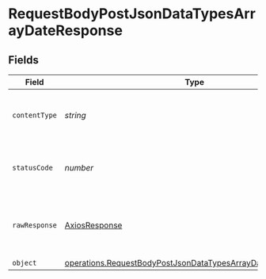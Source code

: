 # RequestBodyPostJsonDataTypesArrayDateResponse


## Fields

| Field                                                                                                                                               | Type                                                                                                                                                | Required                                                                                                                                            | Description                                                                                                                                         |
| --------------------------------------------------------------------------------------------------------------------------------------------------- | --------------------------------------------------------------------------------------------------------------------------------------------------- | --------------------------------------------------------------------------------------------------------------------------------------------------- | --------------------------------------------------------------------------------------------------------------------------------------------------- |
| `contentType`                                                                                                                                       | *string*                                                                                                                                            | :heavy_check_mark:                                                                                                                                  | HTTP response content type for this operation                                                                                                       |
| `statusCode`                                                                                                                                        | *number*                                                                                                                                            | :heavy_check_mark:                                                                                                                                  | HTTP response status code for this operation                                                                                                        |
| `rawResponse`                                                                                                                                       | [AxiosResponse](https://axios-http.com/docs/res_schema)                                                                                             | :heavy_check_mark:                                                                                                                                  | Raw HTTP response; suitable for custom response parsing                                                                                             |
| `object`                                                                                                                                            | [operations.RequestBodyPostJsonDataTypesArrayDateResponseBody](../../../sdk/models/operations/requestbodypostjsondatatypesarraydateresponsebody.md) | :heavy_minus_sign:                                                                                                                                  | OK                                                                                                                                                  |